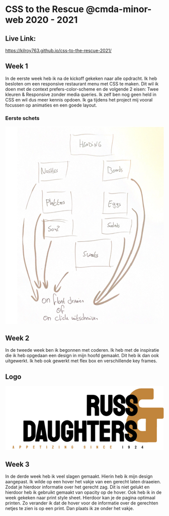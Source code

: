 # CSS to the Rescue @cmda-minor-web 2020 - 2021
## Live Link:
https://kilroy763.github.io/css-to-the-rescue-2021/

## Week 1 
In de eerste week heb ik na de kickoff gekeken naar alle opdracht. Ik heb besloten om een responsive restaurant menu met CSS te maken. Dit wil ik doen met de context prefers-color-scheme en de volgende 2 eisen: Twee kleuren & Responsive zonder media queries. Ik zelf ben nog geen held in CSS en wil dus meer kennis opdoen. Ik ga tijdens het project mij vooral focussen op animaties en een goede layout.

### Eerste schets

![alt text](https://github.com/kilroy763/css-to-the-rescue-2021/blob/master/docs/img/sdchets.jpg?raw=true "Title")

## Week 2

In de tweede week ben ik begonnen met coderen. Ik heb met de inspiratie die ik heb opgedaan een design in mijn hoofd gemaakt. Dit heb ik dan ook uitgewerkt. Ik heb ook gewerkt met flex box en verschillende key frames. 

## Logo
![logo](https://github.com/kilroy763/css-to-the-rescue-2021/blob/master/docs/img/russ&daughters.jpg?raw=true)

## Week 3

In de derde week heb ik veel slagen gemaakt. Hierin heb ik mijn design aangepast. Ik wilde op een hover het vakje van een gerecht laten draaeien. Zodat je hierdoor informatie over het gerecht zag. Dit is niet gelukt en hierdoor heb ik gebruikt gemaakt van opacity op de hover. Ook heb ik in de week gekeken naar print style sheet. Hierdoor kan je de pagina optimaal printen. Zo verander ik dat de hover voor de informatie over de gerechten netjes te zien is op een print. Dan plaats ik ze onder het vakje.
